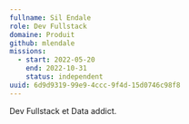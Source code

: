 ```yaml
---
fullname: Sil Endale
role: Dev Fullstack
domaine: Produit
github: mlendale
missions:
  - start: 2022-05-20
    end: 2022-10-31
    status: independent
uuid: 6d9d9319-99e9-4ccc-9f4d-15d0746c98f8
---
```

Dev Fullstack et Data addict.
